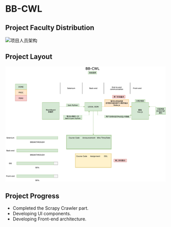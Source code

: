 # BB-CWL

## Project Faculty Distribution

![项目人员架构](Doc/Graphs/targets/项目人员架构.png)

## Project Layout

![项目解决方案](Doc/Graphs/targets/项目解决方案.png)

## Project Progress

-   Completed the Scrapy Crawler part.
-   Developing UI components.
-   Developing Front-end architecture.
